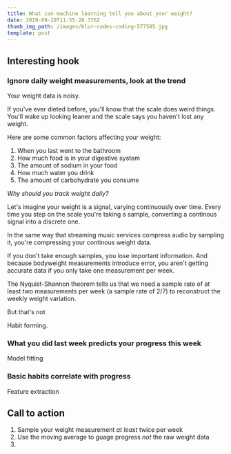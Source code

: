 ```yaml
---
title: What can machine learning tell you about your weight?
date: 2019-09-29T11:55:28.376Z
thumb_img_path: /images/blur-codes-coding-577585.jpg
template: post
---
```

## Interesting hook

### Ignore daily weight measurements, look at the trend

Your weight data is noisy.

If you've ever dieted before, you'll know that the scale does weird things. You'll wake up looking leaner and the scale says you haven't lost any weight.

Here are some common factors affecting your weight:

1. When you last went to the bathroom
2. How much food is in your digestive system
3. The amount of sodium in your food
4. How much water you drink
5. The amount of carbohydrate you consume

_Why should you track weight daily?_

Let's imagine your weight is a signal, varying continuously over time. Every time you step on the scale you're taking a sample, converting a continous signal into a discrete one.

In the same way that streaming music services compress audio by sampling it, you're compressing your continous weight data.

If you don't take enough samples, you lose important information. And because bodyweight measurements introduce error, you aren't getting accurate data if you only take one measurement per week.

The Nyquist-Shannon theorem tells us that we need a sample rate of at least two measurements per week (a sample rate of 2/7) to reconstruct the weekly weight variation.

But that's not 

Habit forming.

### What you did last week predicts your progress this week

Model fitting

### Basic habits correlate with progress

Feature extraction

## Call to action

1. Sample your weight measurement _at least_ twice per week
2. Use the moving average to guage progress _not_ the raw weight data
3. 
